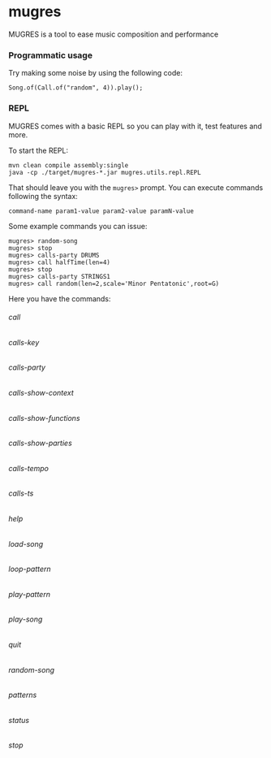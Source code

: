 # mugres
MUGRES is a tool to ease music composition and performance

### Programmatic usage

Try making some noise by using the following code:

    Song.of(Call.of("random", 4)).play();

### REPL
MUGRES comes with a basic REPL so you can play with it, test features and more.

To start the REPL:

    mvn clean compile assembly:single
    java -cp ./target/mugres-*.jar mugres.utils.repl.REPL

That should leave you with the `mugres>` prompt. You can execute commands following the syntax:

    command-name param1-value param2-value paramN-value

Some example commands you can issue:

    mugres> random-song        
    mugres> stop    
    mugres> calls-party DRUMS
    mugres> call halfTime(len=4)
    mugres> stop    
    mugres> calls-party STRINGS1
    mugres> call random(len=2,scale='Minor Pentatonic',root=G)

Here you have the commands:

###### call
###### calls-key
###### calls-party
###### calls-show-context
###### calls-show-functions
###### calls-show-parties
###### calls-tempo
###### calls-ts
###### help
###### load-song
###### loop-pattern
###### play-pattern
###### play-song
###### quit
###### random-song
###### patterns
###### status
###### stop    
